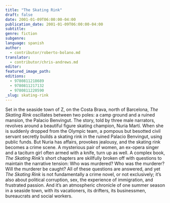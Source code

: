 ```yaml
---
title: "The Skating Rink"
draft: false
date: 2001-01-09T06:00:00-04:00
publication_date: 2001-01-09T06:00:00-04:00
subtitle:
genre: fiction
subgenre:
language: spanish
author:
  - contributor/roberto-bolano.md
translator:
  - contributor/chris-andrews.md
editor:
featured_image_path:
editions:
  - 9780811218689
  - 9780811217132
  - 9780811220590
_slug: skating-rink
---
```


Set in the seaside town of Z, on the Costa Brava, north of Barcelona, _The Skating Rink_ oscillates between two poles: a camp ground and a ruined mansion, the Palacio Benvingut. The story, told by three male narrators, revolves around a beautiful figure skating champion, Nuria Martí. When she is suddenly dropped from the Olympic team, a pompous but besotted civil servant secretly builds a skating rink in the ruined Palacio Benvingut, using public funds. But Nuria has affairs, provokes jealousy, and the skating rink becomes a crime scene. A mysterious pair of women, an ex-opera singer and a taciturn girl often armed with a knife, turn up as well. A complex book, _The Skating Rink’s_ short chapters are skillfully broken off with questions to maintain the narrative tension: Who was murdered? Who was the murderer? Will the murderer be caught? All of these questions are answered, and yet _The Skating Rink_ is not fundamentally a crime novel, or not exclusively; it’s also about political corruption, sex, the experience of immigration, and frustrated passion. And it’s an atmospheric chronicle of one summer season in a seaside town, with its vacationers, its drifters, its businessmen, bureaucrats and social workers.

